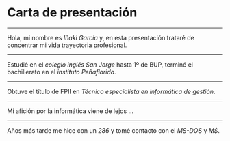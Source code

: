 # Carta de presentación
---

Hola, mi nombre es *Iñaki García* y, en esta presentación trataré de concentrar mi vida trayectoria profesional.

---

Estudié en el *colegio inglés San Jorge* hasta 1º de BUP, terminé el bachillerato en el *instituto Peñaflorida*.

---

Obtuve el título de FPII en *Técnico especialista en informática de gestión*.

---

Mi afición por la informática viene de lejos ...

---

Años más tarde me hice con un *286* y tomé contacto con el *MS-DOS* y *M$*.



